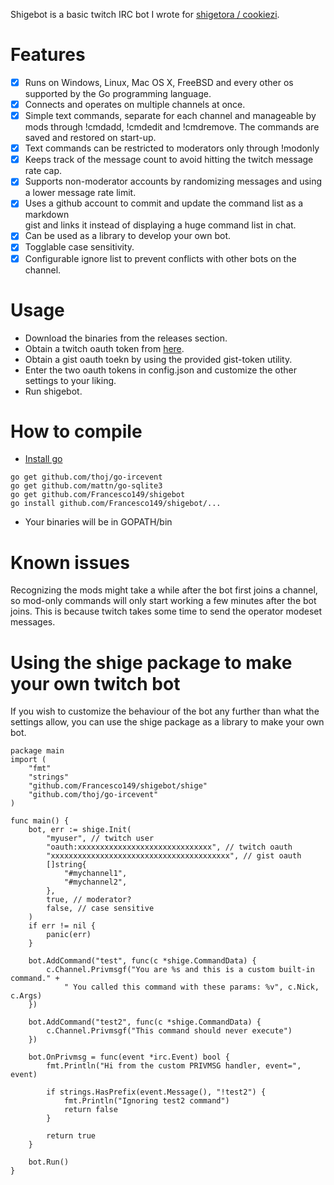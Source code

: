 Shigebot is a basic twitch IRC bot I wrote for 
[shigetora / cookiezi](http://www.twitch.tv/shigetora).

Features
================================================================================
- [x] Runs on Windows, Linux, Mac OS X, FreeBSD and every other os supported by 
      the Go programming language.
- [x] Connects and operates on multiple channels at once.
- [x] Simple text commands, separate for each channel and manageable by mods 
      through !cmdadd, !cmdedit and !cmdremove. The commands are saved and 
      restored on start-up.
- [x] Text commands can be restricted to moderators only through !modonly
- [x] Keeps track of the message count to avoid hitting the twitch message 
      rate cap.
- [x] Supports non-moderator accounts by randomizing messages and using a lower 
      message rate limit.
- [x] Uses a github account to commit and update the command list as a markdown  
      gist and links it instead of displaying a huge command list in chat.
- [x] Can be used as a library to develop your own bot.
- [x] Togglable case sensitivity.
- [x] Configurable ignore list to prevent conflicts with other bots on the 
      channel.

Usage
================================================================================
* Download the binaries from the releases section.
* Obtain a twitch oauth token from [here](https://twitchapps.com/tmi/).
* Obtain a gist oauth toekn by using the provided gist-token utility.
* Enter the two oauth tokens in config.json and customize the other settings 
  to your liking.
* Run shigebot.

How to compile
================================================================================
* [Install go](https://golang.org/doc/install)
```
go get github.com/thoj/go-ircevent
go get github.com/mattn/go-sqlite3
go get github.com/Francesco149/shigebot
go install github.com/Francesco149/shigebot/...
```
* Your binaries will be in GOPATH/bin

Known issues
================================================================================
Recognizing the mods might take a while after the bot first joins a channel, 
so mod-only commands will only start working a few minutes after the bot joins. 
This is because twitch takes some time to send the operator modeset messages.

Using the shige package to make your own twitch bot
================================================================================
If you wish to customize the behaviour of the bot any further than what the 
settings allow, you can use the shige package as a library to make your own bot.

```
package main
import (
	"fmt"
	"strings"
	"github.com/Francesco149/shigebot/shige"
	"github.com/thoj/go-ircevent"
)

func main() {
	bot, err := shige.Init(
		"myuser", // twitch user
		"oauth:xxxxxxxxxxxxxxxxxxxxxxxxxxxxxx", // twitch oauth
		"xxxxxxxxxxxxxxxxxxxxxxxxxxxxxxxxxxxxxxxx", // gist oauth
		[]string{
			"#mychannel1", 
			"#mychannel2", 
		}, 
		true, // moderator?
		false, // case sensitive
	)
	if err != nil {
		panic(err)
	}

	bot.AddCommand("test", func(c *shige.CommandData) {
		c.Channel.Privmsgf("You are %s and this is a custom built-in command." +
			" You called this command with these params: %v", c.Nick, c.Args)
	})

	bot.AddCommand("test2", func(c *shige.CommandData) {
		c.Channel.Privmsgf("This command should never execute")
	})

	bot.OnPrivmsg = func(event *irc.Event) bool {
		fmt.Println("Hi from the custom PRIVMSG handler, event=", event)

		if strings.HasPrefix(event.Message(), "!test2") {
			fmt.Println("Ignoring test2 command")
			return false
		}

		return true
	}

	bot.Run()
}
```
